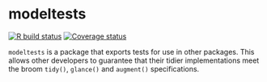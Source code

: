 
<!-- README.md is generated from README.Rmd. Please edit that file -->

# modeltests

[![R build
status](https://github.com/alexpghayes/modeltests/workflows/R-CMD-check/badge.svg)](https://github.com/alexpghayes/modeltests)
[![Coverage
status](https://codecov.io/gh/alexpghayes/modeltests/branch/main/graph/badge.svg)](https://app.codecov.io/github/alexpghayes/modeltests?branch=main)

`modeltests` is a package that exports tests for use in other packages.
This allows other developers to guarantee that their tidier
implementations meet the broom `tidy()`, `glance()` and `augment()`
specifications.
